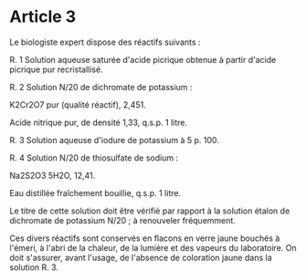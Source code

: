 # Article 3

Le biologiste expert dispose des réactifs suivants :

R. 1 Solution aqueuse saturée d'acide picrique obtenue à partir d'acide picrique pur recristallisé.

R. 2 Solution N/20 de dichromate de potassium :

K2Cr2O7 pur (qualité réactif), 2,451.

Acide nitrique pur, de densité 1,33, q.s.p. 1 litre.

R. 3 Solution aqueuse d'iodure de potassium à 5 p. 100.

R. 4 Solution N/20 de thiosulfate de sodium :

Na2S2O3 5H2O, 12,41.

Eau distillée fraîchement bouillie, q.s.p. 1 litre.

Le titre de cette solution doit être vérifié par rapport à la solution étalon de dichromate de potassium N/20 ; à renouveler fréquemment.

Ces divers réactifs sont conservés en flacons en verre jaune bouchés à l'émeri, à l'abri de la chaleur, de la lumière et des vapeurs du laboratoire. On doit s'assurer, avant l'usage, de l'absence de coloration jaune dans la solution R. 3.
